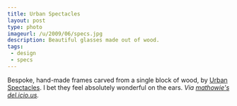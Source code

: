 ```yaml
---
title: Urban Spectacles
layout: post
type: photo
imageurl: /u/2009/06/specs.jpg
description: Beautiful glasses made out of wood.
tags:
 - design
 - specs
---
```

Bespoke, hand-made frames carved from a single block of wood, by [Urban Spectacles](http://www.urbanspectacles.com/ "Urban Spectacles"). I bet they feel absolutely wonderful on the ears. _Via <a href="http://delicious.com/mathowie">mathowie's del.icio.us</a>._